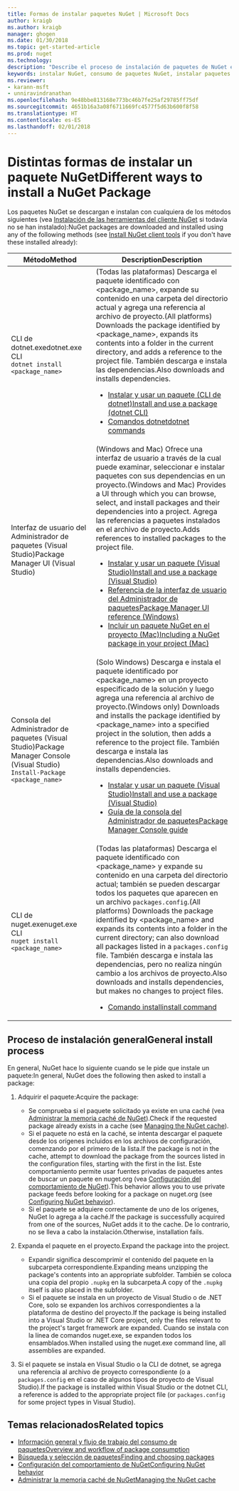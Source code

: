 ```yaml
---
title: Formas de instalar paquetes NuGet | Microsoft Docs
author: kraigb
ms.author: kraigb
manager: ghogen
ms.date: 01/30/2018
ms.topic: get-started-article
ms.prod: nuget
ms.technology: 
description: "Describe el proceso de instalación de paquetes de NuGet en un proyecto, que incluye lo que sucede en el disco y a los correspondientes archivos de proyecto."
keywords: instalar NuGet, consumo de paquetes NuGet, instalar paquetes NuGet, referencias de paquetes NuGet
ms.reviewer:
- karann-msft
- unniravindranathan
ms.openlocfilehash: 9e48bbe813168e773bc46b7fe25af29785ff75df
ms.sourcegitcommit: 4651b16a3a08f6711669fc4577f5d63b600f8f58
ms.translationtype: HT
ms.contentlocale: es-ES
ms.lasthandoff: 02/01/2018
---
```

# <a name="different-ways-to-install-a-nuget-package"></a><span data-ttu-id="616c1-104">Distintas formas de instalar un paquete NuGet</span><span class="sxs-lookup"><span data-stu-id="616c1-104">Different ways to install a NuGet Package</span></span>

<span data-ttu-id="616c1-105">Los paquetes NuGet se descargan e instalan con cualquiera de los métodos siguientes (vea [Instalación de las herramientas del cliente NuGet](../install-nuget-client-tools.md) si todavía no se han instalado):</span><span class="sxs-lookup"><span data-stu-id="616c1-105">NuGet packages are downloaded and installed using any of the following methods (see [Install NuGet client tools](../install-nuget-client-tools.md) if you don't have these installed already):</span></span>

| <span data-ttu-id="616c1-106">Método</span><span class="sxs-lookup"><span data-stu-id="616c1-106">Method</span></span> | <span data-ttu-id="616c1-107">Description</span><span class="sxs-lookup"><span data-stu-id="616c1-107">Description</span></span> |
| --- | --- |
| <span data-ttu-id="616c1-108">CLI de dotnet.exe</span><span class="sxs-lookup"><span data-stu-id="616c1-108">dotnet.exe CLI</span></span><br/>`dotnet install <package_name>` | <span data-ttu-id="616c1-109">(Todas las plataformas) Descarga el paquete identificado con \<package_name\>, expande su contenido en una carpeta del directorio actual y agrega una referencia al archivo de proyecto.</span><span class="sxs-lookup"><span data-stu-id="616c1-109">(All platforms) Downloads the package identified by \<package_name\>, expands its contents into a folder in the current directory, and adds a reference to the project file.</span></span> <span data-ttu-id="616c1-110">También descarga e instala las dependencias.</span><span class="sxs-lookup"><span data-stu-id="616c1-110">Also downloads and installs dependencies.</span></span><ul><li>[<span data-ttu-id="616c1-111">Instalar y usar un paquete (CLI de dotnet)</span><span class="sxs-lookup"><span data-stu-id="616c1-111">Install and use a package (dotnet CLI)</span></span>](../quickstart/install-and-use-a-package-using-the-dotnet-cli.md)</li><li>[<span data-ttu-id="616c1-112">Comandos dotnet</span><span class="sxs-lookup"><span data-stu-id="616c1-112">dotnet commands</span></span>](../tools/dotnet-commands.md)</li></ul> |
| <span data-ttu-id="616c1-113">Interfaz de usuario del Administrador de paquetes (Visual Studio)</span><span class="sxs-lookup"><span data-stu-id="616c1-113">Package Manager UI (Visual Studio)</span></span> | <span data-ttu-id="616c1-114">(Windows and Mac) Ofrece una interfaz de usuario a través de la cual puede examinar, seleccionar e instalar paquetes con sus dependencias en un proyecto.</span><span class="sxs-lookup"><span data-stu-id="616c1-114">(Windows and Mac) Provides a UI through which you can browse, select, and install packages and their dependencies into a project.</span></span> <span data-ttu-id="616c1-115">Agrega las referencias a paquetes instalados en el archivo de proyecto.</span><span class="sxs-lookup"><span data-stu-id="616c1-115">Adds references to installed packages to the project file.</span></span><ul><li>[<span data-ttu-id="616c1-116">Instalar y usar un paquete (Visual Studio)</span><span class="sxs-lookup"><span data-stu-id="616c1-116">Install and use a package (Visual Studio)</span></span>](../quickstart/install-and-use-a-package-in-visual-studio.md)</li><li>[<span data-ttu-id="616c1-117">Referencia de la interfaz de usuario del Administrador de paquetes</span><span class="sxs-lookup"><span data-stu-id="616c1-117">Package Manager UI reference (Windows)</span></span>](../tools/package-manager-ui.md)</li><li>[<span data-ttu-id="616c1-118">Incluir un paquete NuGet en el proyecto (Mac)</span><span class="sxs-lookup"><span data-stu-id="616c1-118">Including a NuGet package in your project (Mac)</span></span>](/visualstudio/mac/nuget-walkthrough)</li></ul> |
| <span data-ttu-id="616c1-119">Consola del Administrador de paquetes (Visual Studio)</span><span class="sxs-lookup"><span data-stu-id="616c1-119">Package Manager Console (Visual Studio)</span></span><br/>`Install-Package <package_name>` | <span data-ttu-id="616c1-120">(Solo Windows) Descarga e instala el paquete identificado por \<package_name\> en un proyecto especificado de la solución y luego agrega una referencia al archivo de proyecto.</span><span class="sxs-lookup"><span data-stu-id="616c1-120">(Windows only) Downloads and installs the package identified by \<package_name\> into a specified project in the solution, then adds a reference to the project file.</span></span> <span data-ttu-id="616c1-121">También descarga e instala las dependencias.</span><span class="sxs-lookup"><span data-stu-id="616c1-121">Also downloads and installs dependencies.</span></span><ul><li>[<span data-ttu-id="616c1-122">Instalar y usar un paquete (Visual Studio)</span><span class="sxs-lookup"><span data-stu-id="616c1-122">Install and use a package (Visual Studio)</span></span>](../quickstart/install-and-use-a-package-in-visual-studio.md)</li><li>[<span data-ttu-id="616c1-123">Guía de la consola del Administrador de paquetes</span><span class="sxs-lookup"><span data-stu-id="616c1-123">Package Manager Console guide</span></span>](../tools/package-manager-console.md)</li></ul> |
| <span data-ttu-id="616c1-124">CLI de nuget.exe</span><span class="sxs-lookup"><span data-stu-id="616c1-124">nuget.exe CLI</span></span><br/>`nuget install <package_name>` | <span data-ttu-id="616c1-125">(Todas las plataformas) Descarga el paquete identificado con \<package_name\> y expande su contenido en una carpeta del directorio actual; también se pueden descargar todos los paquetes que aparecen en un archivo `packages.config`.</span><span class="sxs-lookup"><span data-stu-id="616c1-125">(All platforms) Downloads the package identified by \<package_name\> and expands its contents into a folder in the current directory; can also download all packages listed in a `packages.config` file.</span></span> <span data-ttu-id="616c1-126">También descarga e instala las dependencias, pero no realiza ningún cambio a los archivos de proyecto.</span><span class="sxs-lookup"><span data-stu-id="616c1-126">Also downloads and installs dependencies, but makes no changes to project files.</span></span><ul><li>[<span data-ttu-id="616c1-127">Comando install</span><span class="sxs-lookup"><span data-stu-id="616c1-127">install command</span></span>](../tools/cli-ref-install.md)</li></ul> |

## <a name="general-install-process"></a><span data-ttu-id="616c1-128">Proceso de instalación general</span><span class="sxs-lookup"><span data-stu-id="616c1-128">General install process</span></span>

<span data-ttu-id="616c1-129">En general, NuGet hace lo siguiente cuando se le pide que instale un paquete:</span><span class="sxs-lookup"><span data-stu-id="616c1-129">In general, NuGet does the following then asked to install a package:</span></span>

1. <span data-ttu-id="616c1-130">Adquirir el paquete:</span><span class="sxs-lookup"><span data-stu-id="616c1-130">Acquire the package:</span></span>
    - <span data-ttu-id="616c1-131">Se comprueba si el paquete solicitado ya existe en una caché (vea [Administrar la memoria caché de NuGet](managing-the-nuget-cache.md)).</span><span class="sxs-lookup"><span data-stu-id="616c1-131">Check if the requested package already exists in a cache (see [Managing the NuGet cache](managing-the-nuget-cache.md)).</span></span>
    - <span data-ttu-id="616c1-132">Si el paquete no está en la caché, se intenta descargar el paquete desde los orígenes incluidos en los archivos de configuración, comenzando por el primero de la lista.</span><span class="sxs-lookup"><span data-stu-id="616c1-132">If the package is not in the cache, attempt to download the package from the sources listed in the configuration files, starting with the first in the list.</span></span> <span data-ttu-id="616c1-133">Este comportamiento permite usar fuentes privadas de paquetes antes de buscar un paquete en nuget.org (vea [Configuración del comportamiento de NuGet](configuring-nuget-behavior.md)).</span><span class="sxs-lookup"><span data-stu-id="616c1-133">This behavior allows you to use private package feeds before looking for a package on nuget.org (see [Configuring NuGet behavior](configuring-nuget-behavior.md)).</span></span>
    - <span data-ttu-id="616c1-134">Si el paquete se adquiere correctamente de uno de los orígenes, NuGet lo agrega a la caché.</span><span class="sxs-lookup"><span data-stu-id="616c1-134">If the package is successfully acquired from one of the sources, NuGet adds it to the cache.</span></span> <span data-ttu-id="616c1-135">De lo contrario, no se lleva a cabo la instalación.</span><span class="sxs-lookup"><span data-stu-id="616c1-135">Otherwise, installation fails.</span></span>

1. <span data-ttu-id="616c1-136">Expanda el paquete en el proyecto.</span><span class="sxs-lookup"><span data-stu-id="616c1-136">Expand the package into the project.</span></span>
    - <span data-ttu-id="616c1-137">Expandir significa descomprimir el contenido del paquete en la subcarpeta correspondiente.</span><span class="sxs-lookup"><span data-stu-id="616c1-137">Expanding means unzipping the package's contents into an appropriate subfolder.</span></span> <span data-ttu-id="616c1-138">También se coloca una copia del propio `.nupkg` en la subcarpeta.</span><span class="sxs-lookup"><span data-stu-id="616c1-138">A copy of the `.nupkg` itself is also placed in the subfolder.</span></span>
    - <span data-ttu-id="616c1-139">Si el paquete se instala en un proyecto de Visual Studio o de .NET Core, solo se expanden los archivos correspondientes a la plataforma de destino del proyecto.</span><span class="sxs-lookup"><span data-stu-id="616c1-139">If the package is being installed into a Visual Studio or .NET Core project, only the files relevant to the project's target framework are expanded.</span></span> <span data-ttu-id="616c1-140">Cuando se instala con la línea de comandos nuget.exe, se expanden todos los ensamblados.</span><span class="sxs-lookup"><span data-stu-id="616c1-140">When installed using the nuget.exe command line, all assemblies are expanded.</span></span>

1. <span data-ttu-id="616c1-141">Si el paquete se instala en Visual Studio o la CLI de dotnet, se agrega una referencia al archivo de proyecto correspondiente (o a `packages.config` en el caso de algunos tipos de proyecto de Visual Studio).</span><span class="sxs-lookup"><span data-stu-id="616c1-141">If the package is installed within Visual Studio or the dotnet CLI, a reference is added to the appropriate project file (or `packages.config` for some project types in Visual Studio).</span></span>

## <a name="related-topics"></a><span data-ttu-id="616c1-142">Temas relacionados</span><span class="sxs-lookup"><span data-stu-id="616c1-142">Related topics</span></span>

- [<span data-ttu-id="616c1-143">Información general y flujo de trabajo del consumo de paquetes</span><span class="sxs-lookup"><span data-stu-id="616c1-143">Overview and workflow of package consumption</span></span>](../consume-packages/overview-and-workflow.md)
- [<span data-ttu-id="616c1-144">Búsqueda y selección de paquetes</span><span class="sxs-lookup"><span data-stu-id="616c1-144">Finding and choosing packages</span></span>](../consume-packages/finding-and-choosing-packages.md)
- [<span data-ttu-id="616c1-145">Configuración del comportamiento de NuGet</span><span class="sxs-lookup"><span data-stu-id="616c1-145">Configuring NuGet behavior</span></span>](../consume-packages/configuring-nuget-behavior.md)
- [<span data-ttu-id="616c1-146">Administrar la memoria caché de NuGet</span><span class="sxs-lookup"><span data-stu-id="616c1-146">Managing the NuGet cache</span></span>](managing-the-nuget-cache.md)
